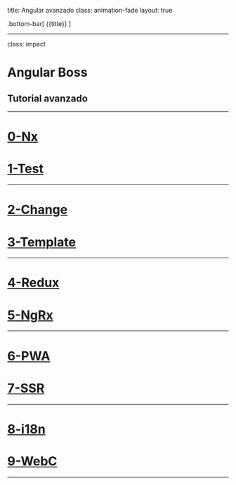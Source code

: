 title: Angular avanzado
class: animation-fade
layout: true

.bottom-bar[
{{title}}
]

---

class: impact

# Angular Boss

## Tutorial avanzado

---

# [0-Nx](https://academiabinaria.github.io/angular-boss/0-nx.html)

# [1-Test](https://academiabinaria.github.io/angular-boss/1-test.html)

---

# [2-Change](https://academiabinaria.github.io/angular-boss/2-change.html)

# [3-Template](https://academiabinaria.github.io/angular-boss/3-template.html)

---

# [4-Redux](https://academiabinaria.github.io/angular-boss/4-redux.html)

# [5-NgRx](https://academiabinaria.github.io/angular-boss/5-ngrx.html)

---

# [6-PWA](https://academiabinaria.github.io/angular-boss/6-pwa.html)

# [7-SSR](https://academiabinaria.github.io/angular-boss/7-ssr.html)

---

# [8-i18n](https://academiabinaria.github.io/angular-boss/8-i18n.html)

# [9-WebC](https://academiabinaria.github.io/angular-boss/7-WebC.html)

---

